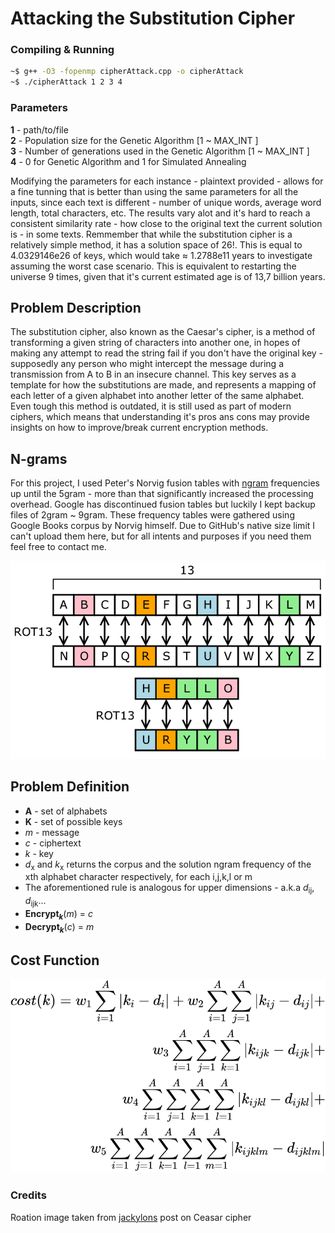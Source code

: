 # Attacking the Substitution Cipher 

### Compiling & Running
```bash
~$ g++ -O3 -fopenmp cipherAttack.cpp -o cipherAttack
~$ ./cipherAttack 1 2 3 4
```
### Parameters
**1** - path/to/file\
**2** - Population size for the Genetic Algorithm [1 ~ MAX\_INT ]\
**3** - Number of generations used in the Genetic Algorithm [1 ~ MAX\_INT ]\
**4** - 0 for Genetic Algorithm and 1 for Simulated Annealing

Modifying the parameters for each instance - plaintext provided - allows for a fine tunning that is better than using the same parameters for
all the inputs, since each text is different - number of unique words, average word length, total characters, etc. The results vary alot and it's hard to reach a consistent similarity rate - how close to the original text the current solution is - in some texts. Remmember that while the substitution cipher is a relatively simple method, it has a solution space of 26!. This is equal to 4.0329146e26 of keys, which would take ≈ 1.2788e11 years to investigate assuming the worst case scenario. This is equivalent to restarting  the universe 9 times, given that it's current estimated age is of 13,7 billion years.

## Problem Description
The substitution cipher, also known as the Caesar's cipher, is a method of transforming a given string of characters into another one, in hopes
of making any attempt to read the string fail if you don't have the original key - supposedly any person who might intercept the message during a transmission from A to B in an insecure channel. This key serves as a template for how the substitutions are made, and represents a mapping of each letter of a given alphabet into another letter of the same alphabet. Even tough this method is outdated, it is still used as part of modern ciphers, which means that understanding it's pros ans cons may provide insights on how to improve/break current encryption methods.

## N-grams
For this project, I used Peter's Norvig fusion tables with [ngram](https://en.wikipedia.org/wiki/N-gram) frequencies up until the 5gram - more than that significantly increased the processing overhead. Google has discontinued fusion tables but luckily I kept backup files of 2gram ~  9gram. These frequency tables were gathered using Google Books corpus by Norvig himself. Due to GitHub's native size limit I can't upload them here, but for all intents and purposes if you need them feel free to contact me.

<p align="center">
    <img src="https://raw.githubusercontent.com/lucas-t-reis/cipher-attack/master/assets/subscipher.png" alt="Image taken from Wikipedia's substitution cipher page">
</p>

## Problem Definition
- **A** - set of alphabets
- **K** - set of possible keys
- *m* - message
- *c* - ciphertext
- *k* - key
- *d*<sub>x</sub> and *k*<sub>x</sub> returns the corpus and the solution ngram frequency of the xth alphabet character respectively, for each i,j,k,l or m
- The aforementioned rule is analogous for upper dimensions - a.k.a *d*<sub>ij</sub>, *d*<sub>ijk</sub>... 
- **Encrypt<sub>*k*</sub>**(*m*) = *c*
- **Decrypt<sub>*k*</sub>**(*c*) = *m*

## Cost Function
<p align="center">
<img src="https://raw.githubusercontent.com/lucas-t-reis/cipher-attack/master/assets/cost.svg" alt="Substitution Cipher Cost Function">
</p>

### Credits
Roation image taken from [jackylons](https://jacklyons.me/bonfire-caesars-cipher) post on Ceasar cipher
